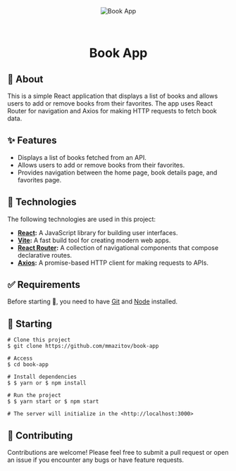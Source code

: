 <div align="center" id="top"> 
  <img src="./.github/app.gif" alt="Book App" />

  &#xa0;
</div>

<h1 align="center">Book App</h1>

## 🎯 About 
This is a simple React application that displays a list of books and allows users to add or remove books from their favorites. The app uses React Router for navigation and Axios for making HTTP requests to fetch book data.

## ✨ Features
- Displays a list of books fetched from an API.
- Allows users to add or remove books from their favorites.
- Provides navigation between the home page, book details page, and favorites page.

## 🚀 Technologies
The following technologies are used in this project:

- **[React](https://reactjs.org/):** A JavaScript library for building user interfaces.
- **[Vite](https://vite.dev/):** A fast build tool for creating modern web apps.
- **[React Router](https://reactrouter.com/en/main):** A collection of navigational components that compose declarative routes.
- **[Axios](https://www.npmjs.com/package/axios):** A promise-based HTTP client for making requests to APIs.

## ✅ Requirements
Before starting 🏁, you need to have [Git](https://git-scm.com) and [Node](https://nodejs.org/en/) installed.

## 🏁 Starting
```
# Clone this project
$ git clone https://github.com/mmazitov/book-app

# Access
$ cd book-app

# Install dependencies
$ $ yarn or $ npm install

# Run the project
$ $ yarn start or $ npm start

# The server will initialize in the <http://localhost:3000>
```

## 🤝 Contributing
Contributions are welcome! Please feel free to submit a pull request or open an issue if you encounter any bugs or have feature requests.
